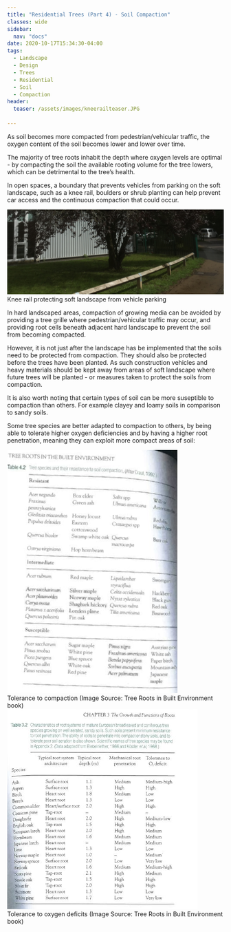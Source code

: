 ```yaml
---
title: "Residential Trees (Part 4) - Soil Compaction"
classes: wide
sidebar:
  nav: "docs"
date: 2020-10-17T15:34:30-04:00
tags:
  - Landscape
  - Design
  - Trees
  - Residential
  - Soil
  - Compaction
header:
  teaser: /assets/images/kneerailteaser.JPG
  
---
```


As soil becomes more compacted from pedestrian/vehicular traffic, the oxygen content of the soil becomes lower and lower over time. 

The majority of tree roots inhabit the depth where oxygen levels are optimal - by compacting the soil the available rooting volume for the tree lowers, which can be detrimental to the tree’s health.

In open spaces, a boundary that prevents vehicles from parking on the soft landscape, such as a knee rail, boulders or shrub planting can help prevent car access and the continuous compaction that could occur.

<img src="/assets/images/kneerailteaser.JPG" alt="">
<figcaption>Knee rail protecting soft landscape from vehicle parking</figcaption>

<p style="text-align: justify;">

In hard landscaped areas, compaction of growing media can be avoided by providing a tree grille where pedestrian/vehicular traffic may occur, and providing root cells beneath adjacent hard landscape to prevent the soil from becoming compacted.

However, it is not just after the landscape has be implemented that the soils need to be protected from compaction. They should also be protected before  the trees have been planted. As such construction vehicles and heavy materials should be kept away from areas of soft landscape where future trees will be planted - or measures taken to protect the soils from compaction.
 
It is also worth noting that certain types of soil can be more suseptible to compaction than others. For example clayey and loamy soils in comparison to sandy soils.

Some tree species are better adapted to compaction to others, by being able to tolerate higher oxygen deficiencies and by having a higher root penetration, meaning they can exploit more compact areas of soil:

</p>

<img src="/assets/images/soil compaction table.png" alt="">
<figcaption>Tolerance to compaction (Image Source: Tree Roots in Built Environment book)</figcaption>

<img src="/assets/images/root system types table.JPG" alt="">
<figcaption>Tolerance to oxygen deficits (Image Source: Tree Roots in Built Environment book)</figcaption>
